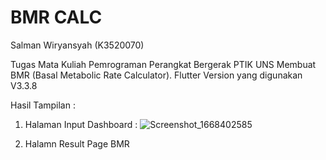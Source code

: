 # BMR CALC
Salman Wiryansyah (K3520070)

Tugas Mata Kuliah Pemrograman Perangkat Bergerak PTIK UNS Membuat BMR (Basal Metabolic Rate Calculator).
Flutter Version yang digunakan V3.3.8 

Hasil Tampilan :
1. Halaman Input Dashboard :
![Screenshot_1668402585](https://user-images.githubusercontent.com/71618052/201581551-aa9198cd-6f08-465c-bf3e-b51ede9f22a1.png)

2. Halamn Result Page BMR


